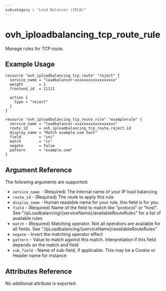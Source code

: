 ```yaml
---
subcategory : "Load Balancer (IPLB)"
---
```


# ovh_iploadbalancing_tcp_route_rule

Manage rules for TCP route.

## Example Usage

```hcl
resource "ovh_iploadbalancing_tcp_route" "reject" {
  service_name = "loadbalancer-xxxxxxxxxxxxxxxxxx"
  weight       = 1
  frontend_id  = 11111

  action {
    type = "reject"
  }
}

resource "ovh_iploadbalancing_tcp_route_rule" "examplerule" {
  service_name = "loadbalancer-xxxxxxxxxxxxxxxxxx"
  route_id     = ovh_iploadbalancing_tcp_route.reject.id
  display_name = "Match example.com host"
  field        = "sni"
  match        = "is"
  negate       = false
  pattern      = "example.com"
}
```

## Argument Reference

The following arguments are supported:

* `service_name` - (Required) The internal name of your IP load balancing
* `route_id` - (Required) The route to apply this rule
* `display_name` - Human readable name for your rule, this field is for you
* `field` - (Required) Name of the field to match like "protocol" or "host". See "/ipLoadbalancing/{serviceName}/availableRouteRules" for a list of available rules
* `match` - (Required) Matching operator. Not all operators are available for all fields. See "/ipLoadbalancing/{serviceName}/availableRouteRules"
* `negate` - Invert the matching operator effect
* `pattern` - Value to match against this match. Interpretation if this field depends on the match and field
* `sub_field` - Name of sub-field, if applicable. This may be a Cookie or Header name for instance

## Attributes Reference

No additional attribute is exported.

